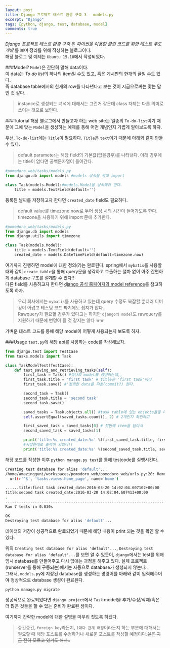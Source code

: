 ```yaml
---
layout: post
title: Django 프로젝트 테스트 환경 구축 3 - models.py
excerpt: "Django"
tags: [python, django, test, database, model]
comments: true
---
```


*Django 프로젝트 테스트 환경 구축* 은 *파이썬을 이용한 클린 코드를 위한 테스트 주도 개발* 를 보며 정리를 위해 작성하는 블로그이다.  
해당 블로그 및 예제는 `Ubuntu 15.10`에서 작성되었다.  

###Model?
`Model`은 간단히 말해 data이다.  
이 data는 *To do list*의 하나의 item일 수도 있고, 혹은 게시판의 한개의 글일 수도 있다.  
즉 database table에서의 한개의 row를 나타낸다고 보는 것이 지금으로써는 맞는 말인 것 같다.
> instance로 생성되는 녀석에 대해서는 그런거 같은데 class 자체는 다른 의미로 쓰이는 것으로 보인다.

###Tutorial
해당 블로그에서 만들고자 하는 web site는 일종의 `To-do-list`이기 때문에 그에 맞는 `Model`을 생성하는 예제를 통해 어떤 개념인지 가볍게 알아보도록 하자.  

우선, `To-do-list`에는 `Title`이 필요하다.  `Title`은 `text`이기 때문에 아래와 같이 만들 수 있다.

> default parameter는 해당 field의 기본값(없을경우)를 나타낸다. 아래 경우에는 title이 없다면 공백문자열이 들어간다.

``` python
#pomodoro_web/tasks/models.py
from django.db import models #models 상속을 위해 import

class Task(models.Model):#models.Model을 상속해야 한다.
    title = models.TextField(default='')
```
등록된 날짜를 저장하고자 한다면 `created_date` field도 필요하다.

> default value를 timezone.now로 두어 생성 시의 시간이 들어가도록 한다. timezone을 사용하기 위해 import 문에 추가한다.

``` python
#pomodoro_web/tasks/models.py
from django.db import models
from django.utils import timezone

class Task(models.Model):
    title = models.TextField(default='')
    created_date = models.DateTimeField(default=timezone.now)
```

여기까지 진행하면 model에 대한 정의(?)는 완료된다. spring에서 `mybatis`를 사용할 때와 같이 `create table`을 통해 query문을 생각하고 호출하는 절차 없이 아주 간편하게 database 구조를 설계할 수 있다!!  
다른 field를 사용하고자 한다면 [django 공식 홈페이지의 model reference](https://docs.djangoproject.com/en/1.9/ref/models/fields/)를 참고하도록 하자.

> 우리 회사에서는 `mybatis`를 사용하고 있는데 query 수정도 복잡할 뿐더러 디버깅이 어렵고 테스팅 코드 짜기에도 쉽지가 않다..  
Rawquery가 필요할 경우가 있다고는 하지만 `django의 model`도 rawquery를 지원하기 때문에 변명이 될 것 같지는 않다 ㅠㅠ

가벼운 테스트 코드를 통해 해당 model이 어떻게 사용되는지 보도록 하자.

###Usage
`test.py`에 해당 api를 사용하는 code를 작성해보자.  

``` python
from django.test import TestCase
from tasks.models import Task

class TaskModelTest(TestCase):
    def test_saving_and_retrieving_tasks(self):
        first_task = Task() #하나의 model를 생성하는데,,
        first_task.title = 'first task' # title은 'first task'이다
        first_task.save() #'정의한 data를 저장(commit?) 한다.

        second_task = Task()
        second_task.title = 'second task'
        second_task.save()

        saved_tasks = Task.objects.all() #task table에 있는 objects들을 다 불러왔는데
        self.assertEqual(saved_tasks.count(), 2) # 2개인지 확인하고

        first_saved_task = saved_tasks[0] # 첫번째 item을 담아서
        second_saved_task = saved_tasks[1]

        print('title:%s created_date:%s' %(first_saved_task.title, first_saved_task.created_date)) #출력해보았다.
        #저장한대로 출력이 되었다!!
        print('title:%s created_date:%s' %(second_saved_task.title, second_saved_task.created_date))
```

해당 코드를 작성한 이후 `python manage.py test`를 통해 testcode를 실행시킨다.

``` sh
Creating test database for alias 'default'...
/home/amazingguni/workspaces/pomodoro_web/pomodoro_web/urls.py:20: RemovedInDjango110Warning: Support for string view arguments to url() is deprecated and will be removed in Django 1.10 (got tasks.views.home_page). Pass the callable instead.
  url(r'^$', 'tasks.views.home_page', name='home')

......title:first task created_date:2016-03-20 14:02:04.607102+00:00
title:second task created_date:2016-03-20 14:02:04.607413+00:00
.
----------------------------------------------------------------------
Ran 7 tests in 0.030s

OK
Destroying test database for alias 'default'...
```

데이터의 저장이 성공적으로 완료되었기 때문에 해당 내용이 print 되는 것을 확인 할 수 있다.  


위의 `Creating test database for alias 'default'...`, `Destroying test database for alias 'default'...`를 보면 알 수 있듯이,
`django`에서는 test를 위해 임시 database를 만들어주고 다시 없애는 과정을 해주고 있다. 실제 프로젝트(runserver를 통해 구동되는)에서는 자동으로 database가 생성되지 않는다..  
그래서, `models.py`에 지정된 database를 생성하는 명령어를 아래와 같이 입력해주어야 정상적으로 database 생성이 완료된다.

``` sh
python manage.py migrate
```

성공적으로 완료되었다면 `django project`에서 `Task` model을 추가/수정/삭제/혹은 더 많은 것들을 할 수 있는 준비가 완료된 셈이다.


여기까지 간략한 model에 대한 설명을 마무리 짓도록 하겠다.

> 중간중간, `foreign key`라든지, `1대다 관계 매핑`이라든지 하는 부분에 대해서는 필요할 때 해당 포스트를 수정하거나 새로운 포스트를 작성할 예정이다.~~실은 지금 전혀 모르고 있기도 해서..~~

